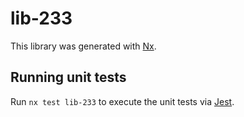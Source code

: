 # lib-233

This library was generated with [Nx](https://nx.dev).

## Running unit tests

Run `nx test lib-233` to execute the unit tests via [Jest](https://jestjs.io).
